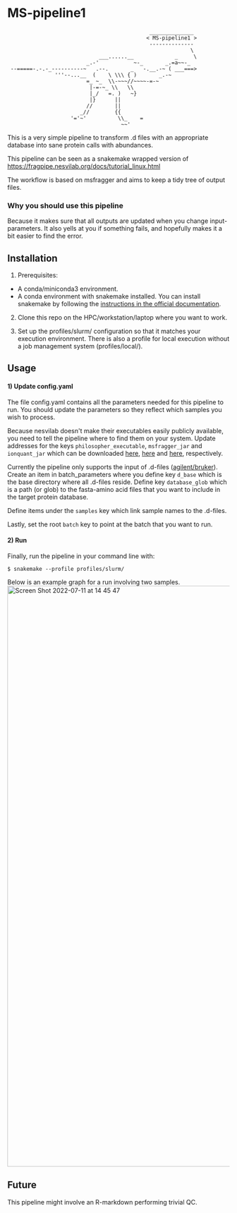 # MS-pipeline1


```
                                             ______________ 
                                            < MS-pipeline1 >
                                             -------------- 
                                                          \ 
                             ___......__             _     \
                         _.-'           ~-_       _.=a~~-_  
 --=====-.-.-_----------~   .--.       _   -.__.-~ ( ___===>
               '''--...__  (    \ \\\ { )       _.-~        
                         =_ ~_  \\-~~~//~~~~-=-~            
                          |-=-~_ \\   \\                    
                          |_/   =. )   ~}                   
                          |}      ||                        
                         //       ||                        
                       _//        {{                        
                    '='~'          \\_    =                 
                                    ~~'    
```




This is a very simple pipeline to transform .d files with an appropriate database into sane protein calls with abundances.

This pipeline can be seen as a snakemake wrapped version of https://fragpipe.nesvilab.org/docs/tutorial_linux.html

The workflow is based on msfragger and aims to keep a tidy tree of output files.

### Why you should use this pipeline

Because it makes sure that all outputs are updated when you change input-parameters. It also yells at you if something fails, and hopefully makes it a bit easier to find the error.


## Installation

1) Prerequisites:

  - A conda/miniconda3 environment.
  - A conda environment with snakemake installed. You can install snakemake by following the [instructions in the official documentation](https://snakemake.readthedocs.io/en/stable/getting_started/installation.html).

2) Clone this repo on the HPC/workstation/laptop where you want to work.

3) Set up the profiles/slurm/ configuration so that it matches your execution environment. There is also a profile for local execution without a job management system (profiles/local/).



## Usage

#### 1) Update config.yaml

The file config.yaml contains all the parameters needed for this pipeline to run. You should update the parameters so they reflect which samples you wish to process.

Because nesvilab doesn't make their executables easily publicly available, you need to tell the pipeline where to find them on your system. Update addresses for the keys `philosopher_executable`, `msfragger_jar` and `ionquant_jar` which can be downloaded [here](https://github.com/nesvilab/philosopher/releases/latest), [here](https://github.com/Nesvilab/MSFragger/wiki/Preparing-MSFragger#Downloading-MSFragger) and [here](https://github.com/Nesvilab/IonQuant#download), respectively. 


Currently the pipeline only supports the input of .d-files ([agilent/bruker](https://en.wikipedia.org/wiki/Mass_spectrometry_data_format#Proprietary_formats)). Create an item in batch_parameters where you define key `d_base` which is the base directory where all .d-files reside. Define key `database_glob` which is a path (or glob) to the fasta-amino acid files that you want to include in the target protein database.

Define items under the `samples` key which link sample names to the .d-files.

Lastly, set the root `batch` key to point at the batch that you want to run.

#### 2) Run

Finally, run the pipeline in your command line with:
```
$ snakemake --profile profiles/slurm/ 
```

Below is an example graph for a run involving two samples.
<img width="1317" alt="Screen Shot 2022-07-11 at 14 45 47" src="https://user-images.githubusercontent.com/5913696/178267323-043228fa-bc77-49a5-ac73-e86a6f9fc0d8.png">

## Future

This pipeline might involve an R-markdown performing trivial QC.






